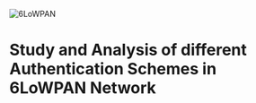 ![6LoWPAN](https://user-images.githubusercontent.com/42694653/95229339-150ac300-081e-11eb-8b9b-cfcbfe692adc.jpg)

# Study and Analysis of different Authentication Schemes in 6LoWPAN Network
